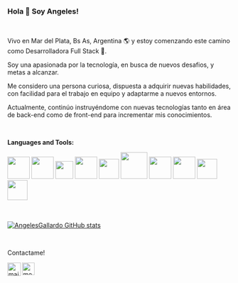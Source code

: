 ### Hola 👋 Soy Angeles!
<br/>

Vivo en Mar del Plata, Bs As, Argentina 🌎 y estoy comenzando este camino como Desarrolladora Full Stack 🚀. 

Soy una apasionada por la tecnología, en busca de nuevos desafios, y metas a alcanzar.

Me considero una persona curiosa, dispuesta a adquirir nuevas habilidades, con facilidad para el trabajo en equipo y adaptarme a nuevos entornos.

Actualmente, continúo instruyéndome con nuevas tecnologías tanto en área de back-end como de front-end para incrementar mis conocimientos.

 <br/>

**Languages and Tools:**

  <a href="https://www.w3.org/html/"><img src="https://user-images.githubusercontent.com/94530832/200699270-b5270a46-12c0-4f08-8577-3e7c4210efaf.svg" width="50" height="50"></a>
  <a href="https://developer.mozilla.org/es/docs/Web/CSS"><img src="https://brandeps.com/logo-download/C/CSS-3-logo-vector-01.svg" width="50" height="50"></a>
  <a href="https://developer.mozilla.org/en-US/docs/Web/JavaScript"><img src="https://user-images.githubusercontent.com/94530832/200695769-9de77c53-3f20-4e38-bc33-e79e82c38400.svg" width="40" height="40"></a>
  <a href="https://react.com"><img src="https://user-images.githubusercontent.com/94530832/200696499-58a56fa0-9859-419d-8e3b-e694e5a05b5b.svg" width="50" height="50"></a>
  <a href="https://redux.js.org/"><img src="https://brandeps.com/icon-download/R/Redux-icon-vector-02.svg" width="45" height="45"></a>
  <a href="https://nodejs.org/"><img src="https://www.svgrepo.com/show/303658/nodejs-1-logo.svg" width="60" height="60"></a>
  <a href="https://developer.mozilla.org/es/docs/Learn/Server-side/Express_Nodejs/Introduction"><img src="https://assets.website-files.com/61ca3f775a79ec5f87fcf937/6202fcdee5ee8636a145a41b_1234.png" width="50" height="50"></a>
  <a href="https://www.postgresql.org/"><img src="https://user-images.githubusercontent.com/94530832/200699335-74830abc-ad07-4895-819e-553c793023ef.svg" width="50" height="50"></a>
  <a href="https://sequelize.org/docs/v6/getting-started/"><img src="https://brandeps.com/icon-download/S/Sequelize-icon-vector-01.svg" width="45" height="45"></a>
  <a href="https://git-scm.com/"><img src="https://brandeps.com/icon-download/G/Git-icon-vector-06.svg" width="45" height="45"></a>  
  <br><br/>
  
[![AngelesGallardo GitHub stats](https://github-readme-stats.vercel.app/api?username=angelesgallardo&show_icons=true&theme=radical)](https://github.com/anuraghazra/github-readme-stats)

 <br/>

Contactame!
 <br/>

 <a href="mailto:angelesgallardo.mlg@gmail.com"><img align="left" alt="mail | Gmail" width="30px" src="https://github.com/TheDudeThatCode/TheDudeThatCode/blob/master/Assets/Gmail.svg" /></a>
<a href="https://www.linkedin.com/in/angeles-gallardo-dev/"><img align="left" alt="me | Linkedin" width="28px" src="https://github.com/TheDudeThatCode/TheDudeThatCode/blob/master/Assets/Linkedin.svg" /><a/>




